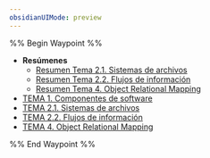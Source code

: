 ```yaml
---
obsidianUIMode: preview
---
```

%% Begin Waypoint %%
- **Resúmenes**
	- [Resumen Tema 2.1. Sistemas de archivos](./Res%C3%BAmenes/Resumen%20Tema%202.1.%20Sistemas%20de%20archivos.md)
	- [Resumen Tema 2.2. Flujos de información](./Res%C3%BAmenes/Resumen%20Tema%202.2.%20Flujos%20de%20informaci%C3%B3n.md)
	- [Resumen Tema 4. Object Relational Mapping](./Res%C3%BAmenes/Resumen%20Tema%204.%20Object%20Relational%20Mapping.md)
- [TEMA 1. Componentes de software](./TEMA%201.%20Componentes%20de%20software.md)
- [TEMA 2.1. Sistemas de archivos](./TEMA%202.1.%20Sistemas%20de%20archivos.md)
- [TEMA 2.2. Flujos de información](./TEMA%202.2.%20Flujos%20de%20informaci%C3%B3n.md)
- [TEMA 4. Object Relational Mapping](./TEMA%204.%20Object%20Relational%20Mapping.md)

%% End Waypoint %%